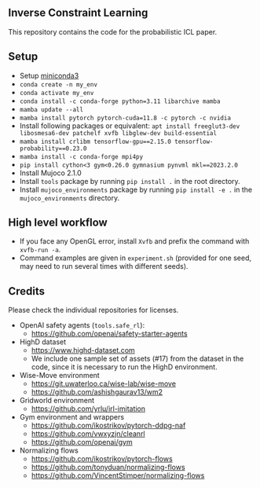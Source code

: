 ## Inverse Constraint Learning

This repository contains the code for the probabilistic ICL paper.

## Setup

* Setup [miniconda3](https://repo.anaconda.com/miniconda/Miniconda3-latest-Linux-x86_64.sh)
* `conda create -n my_env`
* `conda activate my_env`
* `conda install -c conda-forge python=3.11 libarchive mamba`
* `mamba update --all`
* `mamba install pytorch pytorch-cuda=11.8 -c pytorch -c nvidia`
* Install following packages or equivalent: `apt install freeglut3-dev libosmesa6-dev patchelf xvfb libglew-dev build-essential`
* `mamba install crlibm tensorflow-gpu==2.15.0 tensorflow-probability==0.23.0`
* `mamba install -c conda-forge mpi4py`
* `pip install cython<3 gym<0.26.0 gymnasium pynvml mkl==2023.2.0`
* Install Mujoco 2.1.0
* Install `tools` package by running `pip install .` in the root directory. 
* Install `mujoco_environments` package by running `pip install -e .` in the `mujoco_environments` directory.

## High level workflow

* If you face any OpenGL error, install `Xvfb` and prefix the command with `xvfb-run -a`.
* Command examples are given in `experiment.sh` (provided for one seed, may need to run several times with different seeds).

## Credits

Please check the individual repositories for licenses.
* OpenAI safety agents (`tools.safe_rl`):
  * https://github.com/openai/safety-starter-agents
* HighD dataset
  * https://www.highd-dataset.com
  * We include one sample set of assets (#17) from the dataset in the code, since it is necessary to run the HighD environment.
* Wise-Move environment
  * https://git.uwaterloo.ca/wise-lab/wise-move
  * https://github.com/ashishgaurav13/wm2
* Gridworld environment
  * https://github.com/yrlu/irl-imitation
* Gym environment and wrappers
  * https://github.com/ikostrikov/pytorch-ddpg-naf
  * https://github.com/vwxyzjn/cleanrl
  * https://github.com/openai/gym
* Normalizing flows
  * https://github.com/ikostrikov/pytorch-flows
  * https://github.com/tonyduan/normalizing-flows
  * https://github.com/VincentStimper/normalizing-flows
